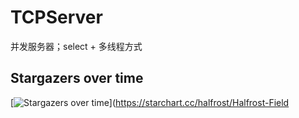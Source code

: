 # TCPServer
并发服务器；select + 多线程方式
## Stargazers over time

[![Stargazers over time](https://starchart.cc/halfrost/Halfrost-Field.svg)](https://starchart.cc/halfrost/Halfrost-Field

